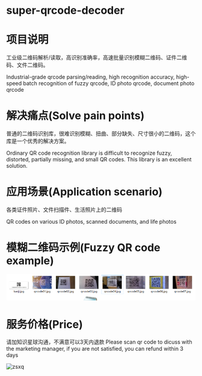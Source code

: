 # super-qrcode-decoder

# 项目说明

工业级二维码解析/读取，高识别准确率，高速批量识别模糊二维码、证件二维码、文件二维码。

Industrial-grade qrcode parsing/reading, high recognition accuracy, high-speed batch recognition of fuzzy qrcode, ID photo qrcode, document photo qrcode


# 解决痛点(Solve pain points)

普通的二维码识别库，很难识别模糊、扭曲、部分缺失、尺寸很小的二维码，这个库是一个优秀的解决方案。

Ordinary QR code recognition library is difficult to recognize fuzzy, distorted, partially missing, and small QR codes. This library is an excellent solution.

# 应用场景(Application scenario)

各类证件照片、文件扫描件、生活照片上的二维码

QR codes on various ID photos, scanned documents, and life photos

# 模糊二维码示例(Fuzzy QR code example)

![zsxq](unclear_qrcode.png)

# 服务价格(Price)

请加知识星球沟通，不满意可以3天内退款
Please scan qr code to dicuss with the marketing manager, if you are not satisfied, you can refund within 3 days


![zsxq](zsxq.jpg)
